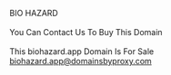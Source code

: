 BIO HAZARD<br><br>
You Can Contact Us To Buy This Domain<br><br>
This biohazard.app Domain Is For Sale<br>
biohazard.app@domainsbyproxy.com
